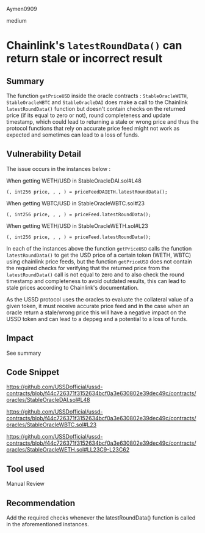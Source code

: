 Aymen0909

medium

# Chainlink's `latestRoundData()` can return stale or incorrect result

## Summary

The function `getPriceUSD` inside the oracle contracts : `StableOracleWETH`, `StableOracleWBTC` and `StableOracleDAI` does make a call to the Chainlink `latestRoundData()` function but doesn't contain checks on the returned price (if its equal to zero or not), round completeness and update timestamp, which could lead to returning a stale or wrong price and thus the protocol functions that rely on accurate price feed might not work as expected and sometimes can lead to a loss of funds.

## Vulnerability Detail

The issue occurs in the instances below :

When getting WETH/USD in StableOracleDAI.sol#L48

```solidity
(, int256 price, , , ) = priceFeedDAIETH.latestRoundData();
```

When getting WBTC/USD in StableOracleWBTC.sol#23

```solidity
(, int256 price, , , ) = priceFeed.latestRoundData();
```

When getting WETH/USD in StableOracleWETH.sol#L23

```solidity
(, int256 price, , , ) = priceFeed.latestRoundData();
```

In each of the instances above the function `getPriceUSD` calls the function `latestRoundData()` to get the USD price of a certain token (WETH, WBTC) using chainlink price feeds, but the function `getPriceUSD` does not contain the required checks for verifying that the returned price from the `latestRoundData()` call is not equal to zero and to also check the round timestamp and completeness to avoid outdated results, this can lead to stale prices according to Chainlink's documentation.

As the USSD protocol uses the oracles to evaluate the collateral value of a given token, it must receive accurate price feed and in the case when an oracle return a stale/wrong price this will have a negative impact on the USSD token and can lead to a deppeg and a potential to a loss of funds.

## Impact

See summary

## Code Snippet

https://github.com/USSDofficial/ussd-contracts/blob/f44c726371f3152634bcf0a3e630802e39dec49c/contracts/oracles/StableOracleDAI.sol#L48

https://github.com/USSDofficial/ussd-contracts/blob/f44c726371f3152634bcf0a3e630802e39dec49c/contracts/oracles/StableOracleWBTC.sol#L23

https://github.com/USSDofficial/ussd-contracts/blob/f44c726371f3152634bcf0a3e630802e39dec49c/contracts/oracles/StableOracleWETH.sol#LL23C9-L23C62

## Tool used

Manual Review

## Recommendation

Add the required checks whenever the latestRoundData() function is called in the aforementioned instances.
